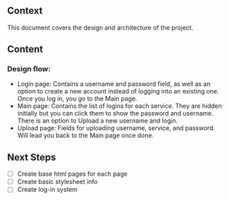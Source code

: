 # <Architecture>
## Context
This document covers the design and architecture of the project.
## Content
### Design flow:
- Login page: Contains a username and password field, as well as an option to create a new account instead of logging into an existing one. Once you log in, you go to the Main page.
- Main page: Contains the list of logins for each service. They are hidden initially but you can click them to show the password and username. There is an option to Upload a new username and login.
- Upload page: Fields for uploading username, service, and password. Will lead you back to the Main page once done.
## Next Steps
- [ ] Create base html pages for each page
- [ ] Create basic stylesheet info
- [ ] Create log-in system